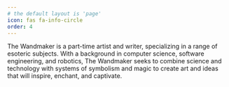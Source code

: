 ```yaml
---
# the default layout is 'page'
icon: fas fa-info-circle
order: 4
---
```


The Wandmaker is a part-time artist and writer, specializing in a range of esoteric subjects. With a background in computer science, software engineering, and robotics, The Wandmaker seeks to combine science and technology with systems of symbolism and magic to create art and ideas that will inspire, enchant, and captivate.

